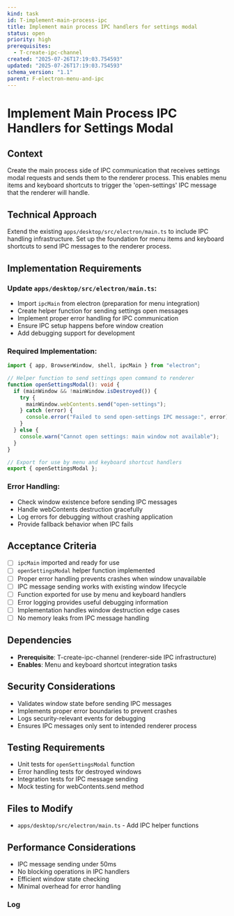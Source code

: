 ```yaml
---
kind: task
id: T-implement-main-process-ipc
title: Implement main process IPC handlers for settings modal
status: open
priority: high
prerequisites:
  - T-create-ipc-channel
created: "2025-07-26T17:19:03.754593"
updated: "2025-07-26T17:19:03.754593"
schema_version: "1.1"
parent: F-electron-menu-and-ipc
---
```


# Implement Main Process IPC Handlers for Settings Modal

## Context

Create the main process side of IPC communication that receives settings modal requests and sends them to the renderer process. This enables menu items and keyboard shortcuts to trigger the 'open-settings' IPC message that the renderer will handle.

## Technical Approach

Extend the existing `apps/desktop/src/electron/main.ts` to include IPC handling infrastructure. Set up the foundation for menu items and keyboard shortcuts to send IPC messages to the renderer process.

## Implementation Requirements

### Update `apps/desktop/src/electron/main.ts`:

- Import `ipcMain` from electron (preparation for menu integration)
- Create helper function for sending settings open messages
- Implement proper error handling for IPC communication
- Ensure IPC setup happens before window creation
- Add debugging support for development

### Required Implementation:

```typescript
import { app, BrowserWindow, shell, ipcMain } from "electron";

// Helper function to send settings open command to renderer
function openSettingsModal(): void {
  if (mainWindow && !mainWindow.isDestroyed()) {
    try {
      mainWindow.webContents.send("open-settings");
    } catch (error) {
      console.error("Failed to send open-settings IPC message:", error);
    }
  } else {
    console.warn("Cannot open settings: main window not available");
  }
}

// Export for use by menu and keyboard shortcut handlers
export { openSettingsModal };
```

### Error Handling:

- Check window existence before sending IPC messages
- Handle webContents destruction gracefully
- Log errors for debugging without crashing application
- Provide fallback behavior when IPC fails

## Acceptance Criteria

- [ ] `ipcMain` imported and ready for use
- [ ] `openSettingsModal` helper function implemented
- [ ] Proper error handling prevents crashes when window unavailable
- [ ] IPC message sending works with existing window lifecycle
- [ ] Function exported for use by menu and keyboard handlers
- [ ] Error logging provides useful debugging information
- [ ] Implementation handles window destruction edge cases
- [ ] No memory leaks from IPC message handling

## Dependencies

- **Prerequisite**: T-create-ipc-channel (renderer-side IPC infrastructure)
- **Enables**: Menu and keyboard shortcut integration tasks

## Security Considerations

- Validates window state before sending IPC messages
- Implements proper error boundaries to prevent crashes
- Logs security-relevant events for debugging
- Ensures IPC messages only sent to intended renderer process

## Testing Requirements

- Unit tests for `openSettingsModal` function
- Error handling tests for destroyed windows
- Integration tests for IPC message sending
- Mock testing for webContents.send method

## Files to Modify

- `apps/desktop/src/electron/main.ts` - Add IPC helper functions

## Performance Considerations

- IPC message sending under 50ms
- No blocking operations in IPC handlers
- Efficient window state checking
- Minimal overhead for error handling

### Log
